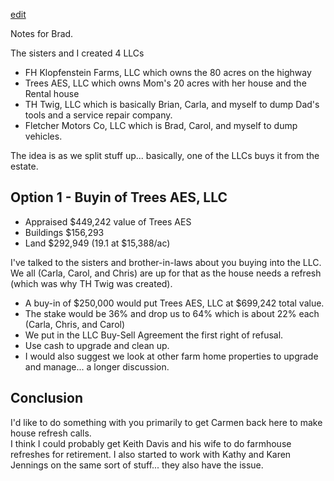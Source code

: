 [edit]()

Notes for Brad.

The sisters and I created 4 LLCs
- FH Klopfenstein Farms, LLC which owns the 80 acres on the highway
- Trees AES, LLC which owns Mom's 20 acres with her house and the Rental house
- TH Twig, LLC which is basically Brian, Carla, and myself to dump Dad's tools and a service repair company.
- Fletcher Motors Co, LLC which is Brad, Carol, and myself to dump vehicles.

The idea is as we split stuff up... basically, one of the LLCs buys it from the estate.

## Option 1 - Buyin of Trees AES, LLC
- Appraised $449,242 value of Trees AES
- Buildings $156,293
- Land      $292,949 (19.1 at $15,388/ac)

I've talked to the sisters and brother-in-laws about you buying into the LLC.  We all (Carla, Carol, and Chris) are up for that as the house needs a refresh (which was why TH Twig was created).

- A buy-in of $250,000 would put Trees AES, LLC at $699,242 total value.
- The stake would be 36% and drop us to 64% which is about 22% each (Carla, Chris, and Carol)
- We put in the LLC Buy-Sell Agreement the first right of refusal.
- Use cash to upgrade and clean up.
- I would also suggest we look at other farm home properties to upgrade and manage... a longer discussion. 

## Conclusion
I'd like to do something with you primarily to get Carmen back here to make house refresh calls.  
I think I could probably get Keith Davis and his wife to do farmhouse refreshes for retirement.
I also started to work with Kathy and Karen Jennings on the same sort of stuff... they also have the issue.

